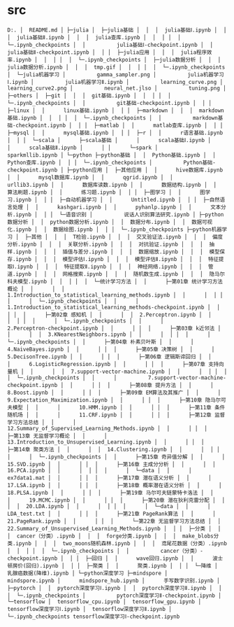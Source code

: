 # src
`
D:.
│  README.md
│
├─julia
│  ├─julia基础
│  │  │  julia基础Ⅰ.ipynb
│  │  │  julia基础Ⅱ.ipynb
│  │  │  julia查库.ipynb
│  │  │
│  │  └─.ipynb_checkpoints
│  │          julia基础Ⅰ-checkpoint.ipynb
│  │          julia基础Ⅱ-checkpoint.ipynb
│  │
│  ├─julia应用
│  │  │  julia程序效率.ipynb
│  │  │
│  │  └─.ipynb_checkpoints
│  ├─julia数据分析
│  │  │  julia数据分析.ipynb
│  │  │  tmp.gif
│  │  │
│  │  └─.ipynb_checkpoints
│  └─julia机器学习
│          gamma_sampler.png
│          julia机器学习Ⅰ.ipynb
│          julia机器学习Ⅱ.ipynb
│          learning_curve.png
│          learning_curve2.png
│          neural_net.jlso
│          tuning.png
│
├─others
│  ├─git
│  │  │  git基础.ipynb
│  │  │
│  │  └─.ipynb_checkpoints
│  │          git基础-checkpoint.ipynb
│  │
│  ├─linux
│  │      linux基础.ipynb
│  │
│  ├─markdown
│  │  │  markdown基础.ipynb
│  │  │
│  │  └─.ipynb_checkpoints
│  │          markdown基础-checkpoint.ipynb
│  │
│  ├─matlab
│  │      matlab查库.ipynb
│  │
│  ├─mysql
│  │      mysql基础.ipynb
│  │
│  ├─r
│  │      r语言基础.ipynb
│  │
│  └─scala
│      ├─scala基础
│      │      scala基础Ⅰ.ipynb
│      │      scala基础Ⅱ.ipynb
│      │
│      └─spark
│              sparkmllib.ipynb
│
└─python
    ├─python基础
    │  │  Python基础.ipynb
    │  │  Python查库.ipynb
    │  │
    │  └─.ipynb_checkpoints
    │          Python基础-checkpoint.ipynb
    │
    ├─python应用
    │  ├─其他应用
    │  │      hive数据库.ipynb
    │  │      mysql数据库.ipynb
    │  │      qgrid.ipynb
    │  │      urllib3.ipynb
    │  │      数据库读数.ipynb
    │  │      数据结构.ipynb
    │  │      算法刷题.ipynb
    │  │      练习题.ipynb
    │  │
    │  ├─图学习
    │  │      图学习.ipynb
    │  │
    │  ├─自动机器学习
    │  │      Untitled.ipynb
    │  │
    │  ├─自然语言处理
    │  │      kashgari.ipynb
    │  │      pyhanlp.ipynb
    │  │      文本分析.ipynb
    │  │
    │  └─语音识别
    │          说话人识别算法研究.ipynb
    │
    ├─python数据分析
    │  │  python数据分析.ipynb
    │  │  数据分布.ipynb
    │  │  数据可视化.ipynb
    │  │  数据绘图.ipynb
    │  │
    │  └─.ipynb_checkpoints
    ├─python机器学习
    │  ├─其他
    │  │  │  T检验.ipynb
    │  │  │  交叉验证法.ipynb
    │  │  │  偏度分析.ipynb
    │  │  │  关联分析.ipynb
    │  │  │  对抗验证.ipynb
    │  │  │  抽样.ipynb
    │  │  │  插值与差分.ipynb
    │  │  │  数据缩放.ipynb
    │  │  │  模型保存.ipynb
    │  │  │  模型评估Ⅰ.ipynb
    │  │  │  模型评估Ⅱ.ipynb
    │  │  │  特征提取Ⅰ.ipynb
    │  │  │  特征提取Ⅱ.ipynb
    │  │  │  神经网络.ipynb
    │  │  │  管道.ipynb
    │  │  │  网格搜索.ipynb
    │  │  │  随机数生成.ipynb
    │  │  │  隐马尔科夫模型.ipynb
    │  │  │
    │  │  └─统计学习方法
    │  │      ├─第01章 统计学习方法概论
    │  │      │  │  1.Introduction_to_statistical_learning_methods.ipynb
    │  │      │  │
    │  │      │  └─.ipynb_checkpoints
    │  │      │          1.Introduction_to_statistical_learning_methods-checkpoint.ipynb
    │  │      │
    │  │      ├─第02章 感知机
    │  │      │  │  2.Perceptron.ipynb
    │  │      │  │
    │  │      │  └─.ipynb_checkpoints
    │  │      │          2.Perceptron-checkpoint.ipynb
    │  │      │
    │  │      ├─第03章 k近邻法
    │  │      │  │  3.KNearestNeighbors.ipynb
    │  │      │  │
    │  │      │  └─.ipynb_checkpoints
    │  │      ├─第04章 朴素贝叶斯
    │  │      │      4.NaiveBayes.ipynb
    │  │      │
    │  │      ├─第05章 决策树
    │  │      │      5.DecisonTree.ipynb
    │  │      │
    │  │      ├─第06章 逻辑斯谛回归
    │  │      │      6.LogisticRegression.ipynb
    │  │      │
    │  │      ├─第07章 支持向量机
    │  │      │  │  7.support-vector-machine.ipynb
    │  │      │  │
    │  │      │  └─.ipynb_checkpoints
    │  │      │          7.support-vector-machine-checkpoint.ipynb
    │  │      │
    │  │      ├─第08章 提升方法
    │  │      │      8.Boost.ipynb
    │  │      │
    │  │      ├─第09章 EM算法及其推广
    │  │      │      9.Expectation_Maximization.ipynb
    │  │      │
    │  │      ├─第10章 隐马尔可夫模型
    │  │      │      10.HMM.ipynb
    │  │      │
    │  │      ├─第11章 条件随机场
    │  │      │      11.CRF.ipynb
    │  │      │
    │  │      ├─第12章 监督学习方法总结
    │  │      │      12.Summary_of_Supervised_Learning_Methods.ipynb
    │  │      │
    │  │      ├─第13章 无监督学习概论
    │  │      │      13.Introduction_to_Unsupervised_Learning.ipynb
    │  │      │
    │  │      ├─第14章 聚类方法
    │  │      │  │  14.Clustering.ipynb
    │  │      │  │
    │  │      │  └─.ipynb_checkpoints
    │  │      ├─第15章 奇异值分解
    │  │      │      15.SVD.ipynb
    │  │      │
    │  │      ├─第16章 主成分分析
    │  │      │  │  16.PCA.ipynb
    │  │      │  │
    │  │      │  └─data
    │  │      │          ex7data1.mat
    │  │      │
    │  │      ├─第17章 潜在语义分析
    │  │      │      17.LSA.ipynb
    │  │      │
    │  │      ├─第18章 概率潜在语义分析
    │  │      │      18.PLSA.ipynb
    │  │      │
    │  │      ├─第19章 马尔可夫链蒙特卡洛法
    │  │      │      19.MCMC.ipynb
    │  │      │
    │  │      ├─第20章 潜在狄利克雷分配
    │  │      │  │  20.LDA.ipynb
    │  │      │  │
    │  │      │  └─data
    │  │      │          LDA_test.txt
    │  │      │
    │  │      ├─第21章 PageRank算法
    │  │      │      21.PageRank.ipynb
    │  │      │
    │  │      └─第22章 无监督学习方法总结
    │  │              22.Summary_of_Unsupervised_Learning_Methods.ipynb
    │  │
    │  ├─分类
    │  │  │  cancer（分类）.ipynb
    │  │  │  forge分类.ipynb
    │  │  │  make_blobs分类.ipynb
    │  │  │  two_moons随机森林.ipynb
    │  │  │  鸢尾花数据（分类）.ipynb
    │  │  │
    │  │  └─.ipynb_checkpoints
    │  │          cancer（分类）-checkpoint.ipynb
    │  │
    │  ├─回归
    │  │      wave回归.ipynb
    │  │      波士顿房价(回归).ipynb
    │  │
    │  ├─聚类
    │  │      聚类.ipynb
    │  │
    │  └─降维
    │          乳腺癌数据(降维).ipynb
    │
    └─python深度学习
        ├─mindspore
        │      mindspore.ipynb
        │      mindspore_hub.ipynb
        │      手写数字识别.ipynb
        │
        ├─pytorch
        │  │  pytorch深度学习Ⅰ.ipynb
        │  │  pytorch深度学习Ⅱ.ipynb
        │  │
        │  └─.ipynb_checkpoints
        │          pytorch深度学习Ⅱ-checkpoint.ipynb
        │
        └─tensorflow
            │  tensorflow_cpu.ipynb
            │  tensorflow_gpu.ipynb
            │  tensorflow深度学习Ⅰ.ipynb
            │  tensorflow深度学习Ⅱ.ipynb
            │
            └─.ipynb_checkpoints
                    tensorflow深度学习Ⅰ-checkpoint.ipynb
`
